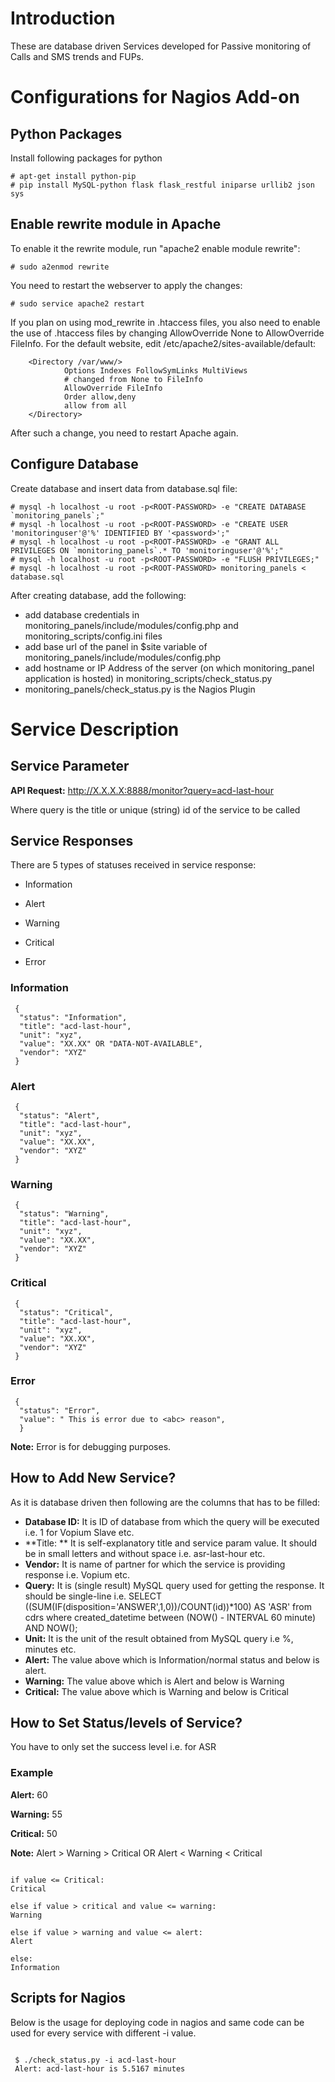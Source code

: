 # Introduction

These are database driven Services developed for Passive monitoring of Calls and SMS trends and FUPs.

# Configurations for Nagios Add-on

## Python Packages
Install following packages for python
```
# apt-get install python-pip
# pip install MySQL-python flask flask_restful iniparse urllib2 json sys
```

## Enable rewrite module in Apache

To enable it the rewrite module, run "apache2 enable module rewrite":
```
# sudo a2enmod rewrite
```
You need to restart the webserver to apply the changes:
```
# sudo service apache2 restart
```
If you plan on using mod_rewrite in .htaccess files, you also need to enable the use of .htaccess files by changing AllowOverride None to AllowOverride FileInfo. For the default website, edit /etc/apache2/sites-available/default:
```
    <Directory /var/www/>
            Options Indexes FollowSymLinks MultiViews
            # changed from None to FileInfo
            AllowOverride FileInfo
            Order allow,deny
            allow from all
    </Directory>
```

After such a change, you need to restart Apache again.

## Configure Database
Create database and insert data from database.sql file:
```
# mysql -h localhost -u root -p<ROOT-PASSWORD> -e "CREATE DATABASE `monitoring_panels`;"
# mysql -h localhost -u root -p<ROOT-PASSWORD> -e "CREATE USER 'monitoringuser'@'%' IDENTIFIED BY '<password>';"
# mysql -h localhost -u root -p<ROOT-PASSWORD> -e "GRANT ALL PRIVILEGES ON `monitoring_panels`.* TO 'monitoringuser'@'%';"
# mysql -h localhost -u root -p<ROOT-PASSWORD> -e "FLUSH PRIVILEGES;"
# mysql -h localhost -u root -p<ROOT-PASSWORD> monitoring_panels < database.sql

```
After creating database, add the following:
* add database credentials in monitoring_panels/include/modules/config.php and monitoring_scripts/config.ini files
* add base url of the panel in $site variable of monitoring_panels/include/modules/config.php
* add hostname or IP Address of the server (on which monitoring_panel application is hosted) in monitoring_scripts/check_status.py
* monitoring_panels/check_status.py is the Nagios Plugin

# Service Description

## Service Parameter

**API Request:** http://X.X.X.X:8888/monitor?query=acd-last-hour

Where query is the title or unique (string) id of the service to be called

## Service Responses

There are 5 types of statuses received in service response:

* Information

* Alert

* Warning

* Critical

* Error

### Information 
```
 {
  "status": "Information", 
  "title": "acd-last-hour", 
  "unit": "xyz", 
  "value": "XX.XX" OR "DATA-NOT-AVAILABLE", 
  "vendor": "XYZ"
 }
```
### Alert 
```
 {
  "status": "Alert", 
  "title": "acd-last-hour", 
  "unit": "xyz", 
  "value": "XX.XX", 
  "vendor": "XYZ"
 }
```
### Warning 
```
 {
  "status": "Warning", 
  "title": "acd-last-hour", 
  "unit": "xyz", 
  "value": "XX.XX", 
  "vendor": "XYZ"
 }
```
### Critical 
``` 
 {
  "status": "Critical", 
  "title": "acd-last-hour", 
  "unit": "xyz", 
  "value": "XX.XX", 
  "vendor": "XYZ"
 }
```
### Error
``` 
 {
  "status": "Error", 
  "value": " This is error due to <abc> reason", 
  }
```
**Note:** Error is for debugging purposes.

## How to Add New Service?

As it is database driven then following are the columns that has to be filled:

* **Database ID:** It is ID of database from which the query will be executed i.e. 1 for Vopium Slave etc.
* **Title: ** It is self-explanatory title and service param value. It should be in small letters and without space i.e. asr-last-hour etc.
* **Vendor:** It is name of partner for which the service is providing response i.e. Vopium etc.
* **Query:** It is (single result) MySQL query used for getting the response. It should be single-line i.e. SELECT ((SUM(IF(disposition='ANSWER',1,0))/COUNT(id))*100) AS 'ASR' from cdrs where created_datetime between (NOW() - INTERVAL 60 minute) AND NOW();
* **Unit:** It is the unit of the result obtained from MySQL query i.e %, minutes etc. 
* **Alert:** The value above which is Information/normal status and below is alert.  
* **Warning:** The value above which is Alert and below is Warning
* **Critical:** The value above which is Warning and below is Critical

## How to Set Status/levels of Service? 

You have to only set the success level i.e. for ASR

### Example 
**Alert:** 60 

**Warning:** 55 

**Critical:** 50 

**Note:** Alert > Warning > Critical OR Alert < Warning < Critical
 
```
 
if value <= Critical:
Critical

else if value > critical and value <= warning:
Warning
         
else if value > warning and value <= alert:
Alert

else:
Information

```

## Scripts for Nagios 

Below is the usage for deploying code in nagios and same code can be used for every service with different -i value.

```
  
 $ ./check_status.py -i acd-last-hour  
 Alert: acd-last-hour is 5.5167 minutes

```
